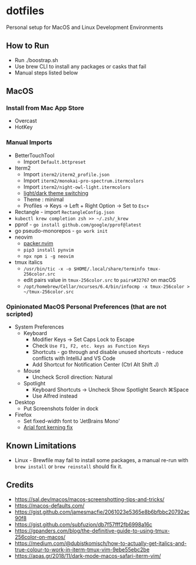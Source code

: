 # dotfiles

Personal setup for MacOS and Linux Development Environments

## How to Run

- Run ./boostrap.sh
- Use brew CLI to install any packages or casks that fail
- Manual steps listed below

## MacOS

### Install from Mac App Store

- Overcast
- HotKey

### Manual Imports

- BetterTouchTool
  - Import `Default.bttpreset`
- Iterm2
  - Import `iterm2/iterm2_profile.json`
  - Import `iterm2/monokai-pro-spectrum.itermcolors`
  - Import `iterm2/night-owl-light.itermcolors`
  - [light/dark theme switching](https://gist.github.com/jamesmacfie/2061023e5365e8b6bfbbc20792ac90f8)
  - Theme : minimal
  - Profiles -> Keys -> Left + Right Option -> Set to `Esc+`
- Rectangle - import `RectangleConfig.json`
- `kubectl krew completion zsh >> ~/.zsh/_krew`
- pprof - `go install github.com/google/pprof@latest`
- go pseudo-monorepos - `go work init`
- neovim
  - [packer.nvim](https://github.com/wbthomason/packer.nvim)
  - `pip3 install pynvim`
  - `npx npm i -g neovim`
- tmux italics
  - `/usr/bin/tic -x -o $HOME/.local/share/terminfo tmux-256color.src`
  - edit pairs value in `tmux-256color.src` to `pairs#32767` on macOS
  - `/opt/homebrew/Cellar/ncurses/6.4/bin/infocmp -x tmux-256color > ~/tmux-256color.src`

### Opinionated MacOS Personal Preferences (that are not scripted)

- System Preferences
  - Keyboard
    - Modifier Keys -> Set Caps Lock to Escape
    - Check `Use F1, F2, etc. keys as Function Keys`
    - Shortcuts - go through and disable unused shortcuts - reduce conflicts with IntelliJ and VS Code
    - Add Shortcut for Notification Center (Ctrl Alt Shift J)
  - Mouse
    - Uncheck Scroll direction: Natural
  - Spotlight
    - Keyboard Shortcuts -> Uncheck Show Spotlight Search ⌘Space
    - Use Alfred instead
- Desktop
  - Put Screenshots folder in dock
- Firefox
  - Set fixed-width font to 'JetBrains Mono'
  - [Arial font kerning fix](https://bugzilla.mozilla.org/show_bug.cgi?id=1366880)

## Known Limitations

- Linux - Brewfile may fail to install some packages, a manual re-run with `brew install` or `brew reinstall` should fix it.

## Credits

- <https://sal.dev/macos/macos-screenshotting-tips-and-tricks/>
- <https://macos-defaults.com/>
- <https://gist.github.com/jamesmacfie/2061023e5365e8b6bfbbc20792ac90f8>
- <https://gist.github.com/subfuzion/db7f57fff2fb6998a16c>
- <https://gpanders.com/blog/the-definitive-guide-to-using-tmux-256color-on-macos/>
- <https://medium.com/@dubistkomisch/how-to-actually-get-italics-and-true-colour-to-work-in-iterm-tmux-vim-9ebe55ebc2be>
- <https://apas.gr/2018/11/dark-mode-macos-safari-iterm-vim/>
